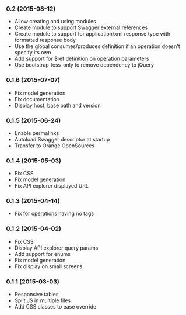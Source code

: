 
### 0.2 (2015-08-12)

 * Allow creating and using modules
 * Create module to support Swagger external references
 * Create module to support for application/xml response type with formatted response body
 * Use the global consumes/produces definition if an operation doesn't specify its own
 * Add support for $ref definition on operation parameters
 * Use bootstrap-less-only to remove dependency to jQuery

### 0.1.6 (2015-07-07)

 * Fix model generation
 * Fix documentation
 * Display host, base path and version

### 0.1.5 (2015-06-24)

 * Enable permalinks
 * Autoload Swagger descriptor at startup
 * Transfer to Orange OpenSources

### 0.1.4 (2015-05-03)

 * Fix CSS
 * Fix model generation
 * Fix API explorer displayed URL

### 0.1.3 (2015-04-14)

 * Fix for operations having no tags

### 0.1.2 (2015-04-02)

 * Fix CSS
 * Display API explorer query params
 * Add support for enums
 * Fix model generation
 * Fix display on small screens

 ### 0.1.1 (2015-03-03)

 * Responsive tables
 * Split JS in multiple files
 * Add CSS classes to ease override

